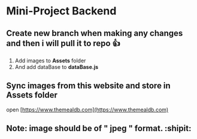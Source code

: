 # Mini-Project Backend

## Create new branch when making any changes and then i will pull it to repo :+1:

1. Add images to **Assets** folder
2. And add dataBase to **dataBase.js**

## Sync images from this website and store in Assets folder
open [https://www.themealdb.com](https://www.themealdb.com)

## **Note**: image should be of " jpeg " format.  :shipit:


